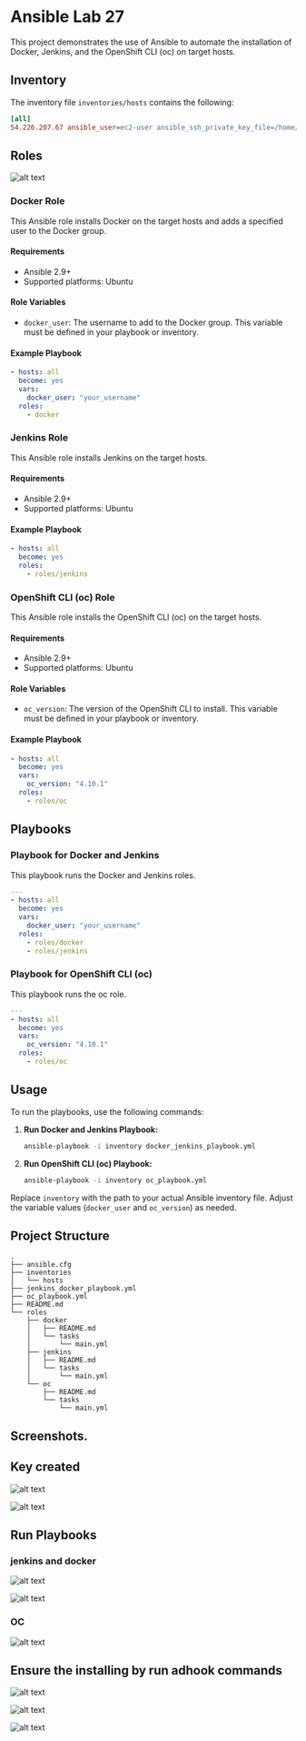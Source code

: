 # Ansible Lab 27

This project demonstrates the use of Ansible to automate the installation of Docker, Jenkins, and the OpenShift CLI (oc) on target hosts.

## Inventory

The inventory file `inventories/hosts` contains the following:

```ini
[all]
54.226.207.67 ansible_user=ec2-user ansible_ssh_private_key_file=/home/osamaayman/ec2-ivolve.pem
```

## Roles


![alt text](screenshots/role2.png)

### Docker Role

This Ansible role installs Docker on the target hosts and adds a specified user to the Docker group.

#### Requirements

- Ansible 2.9+
- Supported platforms: Ubuntu

#### Role Variables

- `docker_user`: The username to add to the Docker group. This variable must be defined in your playbook or inventory.

#### Example Playbook

```yaml
- hosts: all
  become: yes
  vars:
    docker_user: "your_username"
  roles:
    - docker
```

### Jenkins Role

This Ansible role installs Jenkins on the target hosts.

#### Requirements

- Ansible 2.9+
- Supported platforms: Ubuntu

#### Example Playbook

```yaml
- hosts: all
  become: yes
  roles:
    - roles/jenkins
```

### OpenShift CLI (oc) Role

This Ansible role installs the OpenShift CLI (oc) on the target hosts.

#### Requirements

- Ansible 2.9+
- Supported platforms: Ubuntu

#### Role Variables

- `oc_version`: The version of the OpenShift CLI to install. This variable must be defined in your playbook or inventory.

#### Example Playbook

```yaml
- hosts: all
  become: yes
  vars:
    oc_version: "4.10.1"
  roles:
    - roles/oc
```

## Playbooks

### Playbook for Docker and Jenkins

This playbook runs the Docker and Jenkins roles.

```yaml
---
- hosts: all
  become: yes
  vars:
    docker_user: "your_username"
  roles:
    - roles/docker
    - roles/jenkins
```

### Playbook for OpenShift CLI (oc)

This playbook runs the oc role.

```yaml
---
- hosts: all
  become: yes
  vars:
    oc_version: "4.10.1"
  roles:
    - roles/oc
```

## Usage

To run the playbooks, use the following commands:

1. **Run Docker and Jenkins Playbook:**

   ```bash
   ansible-playbook -i inventory docker_jenkins_playbook.yml
   ```

2. **Run OpenShift CLI (oc) Playbook:**

   ```bash
   ansible-playbook -i inventory oc_playbook.yml
   ```

Replace `inventory` with the path to your actual Ansible inventory file. Adjust the variable values (`docker_user` and `oc_version`) as needed.

## Project Structure

```
.
├── ansible.cfg
├── inventories
│   └── hosts
├── jenkins_docker_playbook.yml
├── oc_playbook.yml
├── README.md
└── roles
    ├── docker
    │   ├── README.md
    │   └── tasks
    │       └── main.yml
    ├── jenkins
    │   ├── README.md
    │   └── tasks
    │       └── main.yml
    └── oc
        ├── README.md
        └── tasks
            └── main.yml

```

## Screenshots.
## Key created 
  
  ![alt text](screenshots/create-key.png)

  ![alt text](screenshots/copy-key.png)

## Run Playbooks
### jenkins and docker 

  ![alt text](screenshots/jenkins-docker.png)

  ![alt text](screenshots/jenkins-docker2.png)

### OC 

  ![alt text](oc.png)

## Ensure the installing by run adhook commands

![alt text](screenshots/docker-output.png)

![alt text](screenshots/jenkins-output.png)

![alt text](screenshots/oc-output.png)